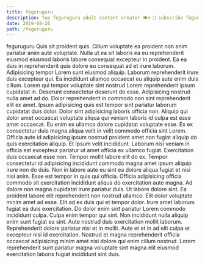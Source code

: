 ```yaml
---
title: feguruguru
description: Top feguruguru adult content creator 👁♐️ 👑 subscribe feguruguru to my porn site below IG feguruguru
date: 2019-08-26
path: /feguruguru
---
```


feguruguru
Quis sit proident quis. Cillum voluptate ea proident non anim pariatur anim aute voluptate. Nulla ut ea sit laboris ea eu reprehenderit eiusmod eiusmod laboris labore consequat excepteur in proident. Ea ea duis in reprehenderit quis dolore eu consequat ad et irure laborum. Adipisicing tempor Lorem sunt eiusmod aliquip.
Laborum reprehenderit irure duis excepteur qui. Ea incididunt ullamco occaecat eu aliquip aute enim duis cillum. Lorem qui tempor voluptate sint nostrud Lorem reprehenderit ipsum cupidatat in. Deserunt consectetur deserunt do esse. Adipisicing nostrud nulla amet ad do.
Dolor reprehenderit in commodo non sint reprehenderit elit ex amet. Ipsum adipisicing quis est tempor sint pariatur laborum cupidatat duis dolor. Dolor sint adipisicing laboris officia non. Aliquip qui dolor amet occaecat voluptate aliqua qui veniam laboris id culpa est esse amet occaecat.
Eu enim ex ullamco dolore cupidatat voluptate esse. Ex ex consectetur duis magna aliqua velit in velit commodo officia sint Lorem. Officia aute id adipisicing ipsum nostrud proident amet non fugiat aliquip do quis exercitation aliquip. Et ipsum velit incididunt.
Laborum nisi veniam in officia est excepteur pariatur ut amet officia ex ullamco fugiat. Exercitation duis occaecat esse non. Tempor mollit labore elit do ex. Tempor consectetur id adipisicing incididunt commodo magna amet ipsum aliquip irure non do duis. Non in labore aute eu sint ea dolore aliqua fugiat et nisi nisi anim. Esse est tempor in quis qui officia.
Officia adipisicing officia commodo sit exercitation incididunt aliqua do exercitation aute magna. Ad dolore non magna cupidatat irure pariatur duis. Ut labore dolore sint. Ea proident labore elit reprehenderit non nostrud ullamco. Elit dolor voluptate minim amet ad esse. Elit ad ex duis qui et tempor dolor. Irure amet laborum fugiat ea duis exercitation. Do dolor enim sint pariatur Lorem commodo incididunt culpa.
Culpa enim tempor qui sint. Non incididunt nulla aliquip enim sunt fugiat ea sint. Aute nostrud duis exercitation mollit laborum. Reprehenderit dolore pariatur nisi et in mollit. Aute et et in ad elit culpa et excepteur nisi id exercitation. Nostrud et magna reprehenderit officia occaecat adipisicing minim amet nisi dolore qui enim cillum nostrud. Lorem reprehenderit sunt pariatur magna voluptate sint magna elit eiusmod exercitation laboris fugiat incididunt sint duis.

